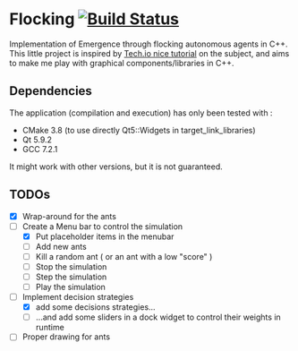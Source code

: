 # Flocking [![Build Status](https://travis-ci.org/gagbo/Flocking.svg?branch=master)](https://travis-ci.org/gagbo/Flocking)

Implementation of Emergence through flocking autonomous agents in C++.
This little project is inspired by
[Tech.io nice
tutorial](https://tech.io/playgrounds/1003/flocking-autonomous-agents/)
on the subject, and aims to make me play with graphical components/libraries
in C++.

## Dependencies

The application (compilation and execution) has only been tested with :
- CMake 3.8 (to use directly Qt5::Widgets in target\_link\_libraries)
- Qt 5.9.2
- GCC 7.2.1

It might work with other versions, but it is not guaranteed.

## TODOs
- [x] Wrap-around for the ants
- [ ] Create a Menu bar to control the simulation
    - [x] Put placeholder items in the menubar
    - [ ] Add new ants
    - [ ] Kill a random ant ( or an ant with a low "score" )
    - [ ] Stop the simulation
    - [ ] Step the simulation
    - [ ] Play the simulation
- [ ] Implement decision strategies
    - [x] add some decisions strategies...
    - [ ] ...and add some sliders in a dock widget to control their weights in runtime
- [ ] Proper drawing for ants
